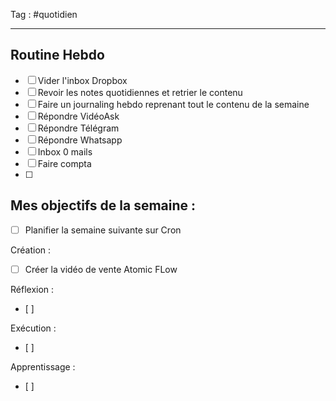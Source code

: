 Tag : #quotidien 
***

## Routine Hebdo 
- [ ] Vider l'inbox Dropbox
- [ ] Revoir les notes quotidiennes et retrier le contenu
- [ ] Faire un journaling hebdo reprenant tout le contenu de la semaine
- [ ] Répondre VidéoAsk
- [ ] Répondre Télégram
- [ ] Répondre Whatsapp 
- [ ] Inbox 0 mails
- [ ] Faire compta 
- [ ] 

## Mes objectifs de la semaine : 
- [ ] Planifier la semaine suivante sur Cron 

Création : 
- [ ] Créer la vidéo de vente Atomic FLow 

Réflexion : 
- [ ] 
 
Exécution : 
- [ ] 

Apprentissage : 
- [ ] 




 
